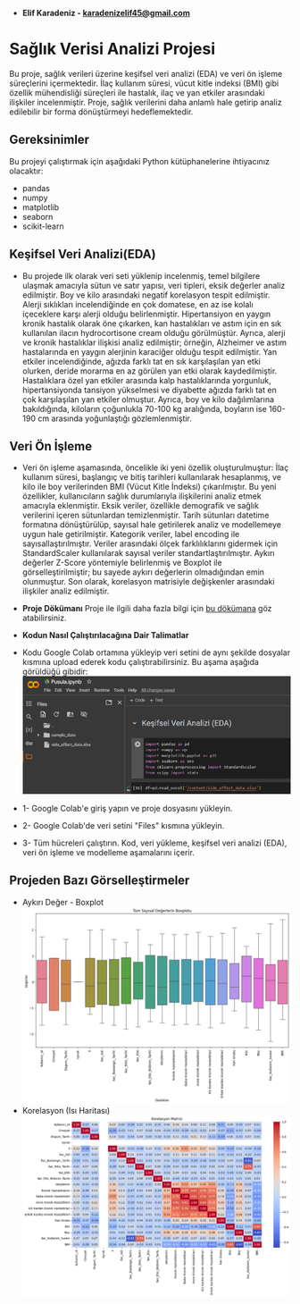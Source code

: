 - **Elif Karadeniz - karadenizelif45@gmail.com**

# Sağlık Verisi Analizi Projesi
Bu proje, sağlık verileri üzerine keşifsel veri analizi (EDA) ve veri ön işleme süreçlerini içermektedir. İlaç kullanım süresi, vücut kitle indeksi (BMI) gibi özellik mühendisliği süreçleri ile hastalık, ilaç ve yan etkiler arasındaki ilişkiler incelenmiştir. Proje, sağlık verilerini daha anlamlı hale getirip analiz edilebilir bir forma dönüştürmeyi hedeflemektedir.

## Gereksinimler
Bu projeyi çalıştırmak için aşağıdaki Python kütüphanelerine ihtiyacınız olacaktır:

- pandas
- numpy
- matplotlib
- seaborn
- scikit-learn

## Keşifsel Veri Analizi(EDA)
- Bu projede ilk olarak veri seti yüklenip incelenmiş, temel bilgilere ulaşmak amacıyla sütun ve satır yapısı, veri tipleri, eksik değerler analiz edilmiştir. Boy ve kilo arasındaki negatif korelasyon tespit edilmiştir. Alerji sıklıkları incelendiğinde en çok domatese, en az ise kolalı içeceklere karşı alerji olduğu belirlenmiştir. Hipertansiyon en yaygın kronik hastalık olarak öne çıkarken, kan hastalıkları ve astım için en sık kullanılan ilacın hydrocortisone cream olduğu görülmüştür. Ayrıca, alerji ve kronik hastalıklar ilişkisi analiz edilmiştir; örneğin, Alzheimer ve astım hastalarında en yaygın alerjinin karaciğer olduğu tespit edilmiştir. Yan etkiler incelendiğinde, ağızda farklı tat en sık karşılaşılan yan etki olurken, deride morarma en az görülen yan etki olarak kaydedilmiştir. Hastalıklara özel yan etkiler arasında kalp hastalıklarında yorgunluk, hipertansiyonda tansiyon yükselmesi ve diyabette ağızda farklı tat en çok karşılaşılan yan etkiler olmuştur. Ayrıca, boy ve kilo dağılımlarına bakıldığında, kiloların çoğunlukla 70-100 kg aralığında, boyların ise 160-190 cm arasında yoğunlaştığı gözlemlenmiştir.

## Veri Ön İşleme
- Veri ön işleme aşamasında, öncelikle iki yeni özellik oluşturulmuştur: İlaç kullanım süresi, başlangıç ve bitiş tarihleri kullanılarak hesaplanmış, ve kilo ile boy verilerinden BMI (Vücut Kitle İndeksi) çıkarılmıştır. Bu yeni özellikler, kullanıcıların sağlık durumlarıyla ilişkilerini analiz etmek amacıyla eklenmiştir. Eksik veriler, özellikle demografik ve sağlık verilerini içeren sütunlardan temizlenmiştir. Tarih sütunları datetime formatına dönüştürülüp, sayısal hale getirilerek analiz ve modellemeye uygun hale getirilmiştir. Kategorik veriler, label encoding ile sayısallaştırılmıştır. Veriler arasındaki ölçek farklılıklarını gidermek için StandardScaler kullanılarak sayısal veriler standartlaştırılmıştır. Aykırı değerler Z-Score yöntemiyle belirlenmiş ve Boxplot ile görselleştirilmiştir;  bu sayede aykırı değerlerin olmadığından emin olunmuştur. Son olarak, korelasyon matrisiyle değişkenler arasındaki ilişkiler analiz edilmiştir.
 
- **Proje Dökümanı**
Proje ile ilgili daha fazla bilgi için [bu dökümana](pusula.pdf) göz atabilirsiniz.

- **Kodun Nasıl Çalıştırılacağına Dair Talimatlar**
- Kodu Google Colab ortamına yükleyip veri setini de aynı şekilde dosyalar kısmına upload ederek kodu çalıştırabilirsiniz. Bu aşama aşağıda görüldüğü gibidir:
 ![Bu aşama](pusula.png) 
 - 1- Google Colab'e giriş yapın ve proje dosyasını yükleyin.
 - 2- Google Colab'de veri setini "Files" kısmına yükleyin.
 - 3- Tüm hücreleri çalıştırın. Kod, veri yükleme, keşifsel veri analizi (EDA), veri ön işleme ve modelleme aşamalarını içerir.

 ## Projeden Bazı Görselleştirmeler
- Aykırı Değer - Boxplot
 ![aykırı değer](Aykırı_Değer_Boxplotu.png)
- Korelasyon (Isı Haritası)
 ![korelasyon](Korelasyon.png)
